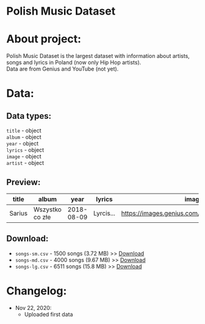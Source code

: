# Polish Music Dataset

# About project:

Polish Music Dataset is the largest dataset with information about artists, songs and lyrics in Poland (now only Hip Hop artists).  
Data are from Genius and YouTube (not yet).  

# Data:

## Data types:
  ```title``` - object  
  ```album``` - object  
  ```year``` - object  
  ```lyrics``` - object  
  ```image``` - object  
  ```artist``` - object  

## Preview:
| title  | album           | year       | lyrics    | image                                         | artist |
|--------|-----------------|------------|-----------|-----------------------------------------------|--------|
| Sarius | Wszystko co złe | 2018-08-09 | Lyrcis... | https://images.genius.com/536b3d5b443b47ae... | Sarius |  

## Download:
- `songs-sm.csv` - 1500 songs (3.72 MB) >> [Download]((https://raw.githubusercontent.com/MalarzDawid/Polish-Music-Dataset/main/data/songs-sm.csv))
- `songs-md.csv` - 4000 songs (9.67 MB) >> [Download]((https://raw.githubusercontent.com/MalarzDawid/Polish-Music-Dataset/main/data/songs-md.csv))
- `songs-lg.csv` - 6511 songs (15.8 MB) >> [Download]((https://raw.githubusercontent.com/MalarzDawid/Polish-Music-Dataset/main/data/songs-lg.csv))

# Changelog:
- Nov 22, 2020:
    - Uploaded first data 
